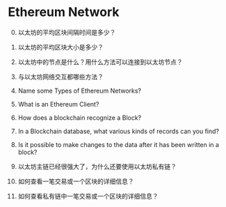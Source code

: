 # Ethereum Network





0. 以太坊的平均区块间隔时间是多少？

1. 以太坊的平均区块大小是多少？

2. 以太坊中的节点是什么？用什么方法可以连接到以太坊节点？

3. 与以太坊网络交互都哪些方法？

4. Name some Types of Ethereum Networks?

5. What is an Ethereum Client?

   

6. How does a blockchain recognize a Block?

7. In a Blockchain database, what various kinds of records can you find?

8. Is it possible to make changes to the data after it has been written in a block?

   

9. 以太坊主链已经很强大了，为什么还要使用以太坊私有链？

10. 如何查看一笔交易或一个区块的详细信息？

11. 如何查看私有链中一笔交易或一个区块的详细信息？